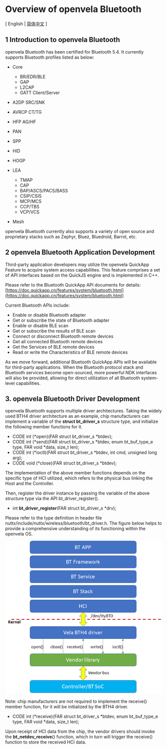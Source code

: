 # Overview of openvela Bluetooth

\[ English | [简体中文](README_zh-cn.md) \]

## 1 Introduction to openvela Bluetooth

openvela Bluetooth has been certified for Bluetooth 5.4. It currently supports Bluetooth profiles listed as below:

- Core

  - BR/EDR/BLE
  - GAP
  - L2CAP
  - GATT Client/Server
- A2DP SRC/SNK
- AVRCP CT/TG
- HFP AG/HF
- PAN
- SPP
- HID
- HOGP
- LEA

  - TMAP
  - CAP
  - BAP/ASCS/PACS/BASS
  - CSIP/CSIS
  - MCP/MCS
  - CCP/TBS
  - VCP/VCS
- Mesh

openvela Bluetooth currently also supports a variety of open source and proprietary stacks such as Zephyr, Bluez, Bluedroid, Barrot, etc.

## 2 openvela Bluetooth Application Development

Third-party application developers may utilize the openvela QuickApp Feature to acquire system access capabilities. This feature comprises a set of API interfaces based on the QuickJS engine and is implemented in C++.

Please refer to the Bluetooth QuickApp API documents for details: [https://doc.quickapp.cn/features/system/bluetooth.html](https://doc.quickapp.cn/features/system/bluetooth.html)

Current Bluetooth APIs include:

- Enable or disable Bluetooth adapter
- Get or subscribe the state of Bluetooth adapter
- Enable or disable BLE scan
- Get or subscribe the results of BLE scan
- Connect or disconnect Bluetooth remote devices
- Get all connected Bluetooth remote devices
- Get the Services of BLE remote devices
- Read or write the Characteristics of BLE remote devices

As we move forward, additional Bluetooth QuickApp APIs will be available for third-party applications. When the Bluetooth protocol stack and Bluetooth services become open-sourced, more powerful NDK interfaces will also be provided, allowing for direct utilization of all Bluetooth system-level capabilities.

## 3. openvela Bluetooth Driver Development

openvela Bluetooth supports multiple driver architectures. Taking the widely used BTH4 driver architecture as an example, chip manufacturers can implement a variable of the **struct bt_driver_s** structure type, and initialize the following member functions for it.

- CODE int (*open)(FAR struct bt_driver_s *btdev);
- CODE int (*send)(FAR struct bt_driver_s *btdev, enum bt_buf_type_e type, FAR void *data, size_t len);
- CODE int (*ioctl)(FAR struct bt_driver_s *btdev, int cmd, unsigned long arg);
- CODE void (*close)(FAR struct bt_driver_s *btdev);

The implementation of the above member functions depends on the specific type of HCI utilized, which refers to the physical bus linking the Host and the Controller.

Then, register the driver instance by passing the variable of the above structure type via the API bt_driver_register().

- int **bt_driver_register**(FAR struct bt_driver_s *drv);

Please refer to the type definition in header file nuttx/include/nuttx/wireless/bluetooth/bt_driver.h. The figure below helps to provide a comprehensive understanding of its functioning within the openvela OS.

![](img/bt_driver.png)

Note: chip manufacturers are not required to implement the receive() member function, for it will be initialized by the BTH4 driver.

- CODE int (*receive)(FAR struct bt_driver_s *btdev, enum bt_buf_type_e type, FAR void *data, size_t len);

Upon receipt of HCI data from the chip, the vendor drivers should invoke the **bt_netdev_receive**() function, which in turn will trigger the receive() function to store the received HCI data.

